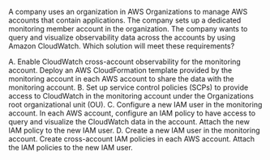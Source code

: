 A company uses an organization in AWS Organizations to manage AWS accounts that contain applications. The company sets up a dedicated monitoring member account in the organization. The company wants to query and visualize observability data across the accounts by using Amazon CloudWatch. Which solution will meet these requirements? 

A. Enable CloudWatch cross-account observability for the monitoring account. Deploy an AWS CloudFormation template provided by the monitoring account in each AWS account to share the data with the monitoring account. 
B. Set up service control policies (SCPs) to provide access to CloudWatch in the monitoring account under the Organizations root organizational unit (OU). 
C. Configure a new IAM user in the monitoring account. In each AWS account, configure an IAM policy to have access to query and visualize the CloudWatch data in the account. Attach the new IAM policy to the new IAM user. 
D. Create a new IAM user in the monitoring account. Create cross-account IAM policies in each AWS account. Attach the IAM policies to the new IAM user.